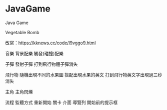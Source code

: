 # JavaGame
Java Game

Vegetable Bomb

改寫：https://kknews.cc/code/l9vggo9.html


音樂
  背景配樂
  觸發(碰撞)配樂

子彈
  發射子彈
  打到飛行物體子彈消失

飛行物
  隨機出現不同的水果圖
  搭配出現水果的英文
  打到飛行物英文字出現過三秒消失

主角
  主角閃爍

流程
  監聽方式
  重新開始
  關卡
  介面
  導覽列
  開始前的提示框
